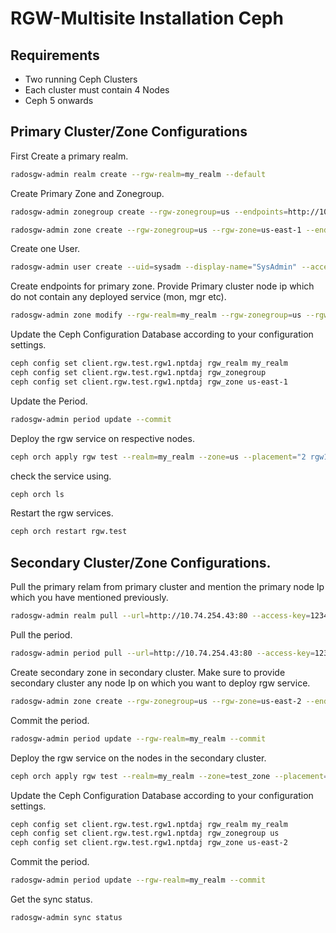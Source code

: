 
# RGW-Multisite Installation Ceph

## Requirements
* Two running Ceph Clusters
* Each cluster must contain 4 Nodes
* Ceph 5 onwards

## Primary Cluster/Zone Configurations

First Create a primary realm.
```bash
radosgw-admin realm create --rgw-realm=my_realm --default
```

Create Primary Zone and Zonegroup.
```bash
radosgw-admin zonegroup create --rgw-zonegroup=us --endpoints=http://10.74.254.43:80 --master --default
```
```bash
radosgw-admin zone create --rgw-zonegroup=us --rgw-zone=us-east-1 --endpoints=http://10.74.254.43:80 --access-key=987654321 --secret-key=123456789
```

Create one User.
```bash
radosgw-admin user create --uid=sysadm --display-name="SysAdmin" --access-key=123456789 --secret=9876546321 --system
```

Create endpoints for primary zone. Provide Primary cluster node ip which do not contain any deployed service (mon, mgr etc).
```bash
radosgw-admin zone modify --rgw-realm=my_realm --rgw-zonegroup=us --rgw-zone=us-east-1 --endpoints http://10.74.254.43:80 --access-key=123456789 --secret=9876546321  --master --default
```

Update the Ceph Configuration Database according to your configuration settings.
```bash
ceph config set client.rgw.test.rgw1.nptdaj rgw_realm my_realm
ceph config set client.rgw.test.rgw1.nptdaj rgw_zonegroup
ceph config set client.rgw.test.rgw1.nptdaj rgw_zone us-east-1
```
Update the Period.
```bash
radosgw-admin period update --commit
```
Deploy the rgw service on respective nodes.
```bash
ceph orch apply rgw test --realm=my_realm --zone=us --placement="2 rgw1 rgw2"
```

check the service using.
```bash
ceph orch ls
```
Restart the rgw services.
```bash
ceph orch restart rgw.test
```

## Secondary Cluster/Zone Configurations.


Pull the primary relam from primary cluster and mention the primary node Ip which you have mentioned previously.

```bash
radosgw-admin realm pull --url=http://10.74.254.43:80 --access-key=123456789 --secret=9876546321
```

Pull the period.
```bash
radosgw-admin period pull --url=http://10.74.254.43:80 --access-key=123456789 --secret=9876546321
```

Create secondary zone in secondary cluster. Make sure to provide secondary cluster any node Ip on which you want to deploy rgw service.
```bash
radosgw-admin zone create --rgw-zonegroup=us --rgw-zone=us-east-2 --endpoints=http://10.74.253.153:80 --access-key=123456789 --secret=9876546321
```
Commit the period.
```bash
radosgw-admin period update --rgw-realm=my_realm --commit
```

Deploy the rgw service on the nodes in the secondary cluster.
```bash
ceph orch apply rgw test --realm=my_realm --zone=test_zone --placement="2 rgw1.example.com rgw2.example.com"
```


Update the Ceph Configuration Database according to your configuration settings.
```bash
ceph config set client.rgw.test.rgw1.nptdaj rgw_realm my_realm
ceph config set client.rgw.test.rgw1.nptdaj rgw_zonegroup us
ceph config set client.rgw.test.rgw1.nptdaj rgw_zone us-east-2
```

Commit the period.
```bash
radosgw-admin period update --rgw-realm=my_realm --commit
```

Get the sync status.
```bash
radosgw-admin sync status
```
